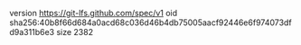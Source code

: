 version https://git-lfs.github.com/spec/v1
oid sha256:40b8f66d684a0acd68c036d46b4db75005aacf92446e6f974073dfd9a311b6e3
size 2382
